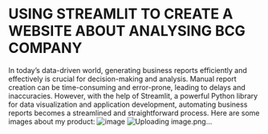 # USING STREAMLIT TO CREATE A WEBSITE ABOUT ANALYSING BCG COMPANY
In today’s data-driven world, generating business reports efficiently and effectively is crucial for decision-making and analysis. Manual report creation can be time-consuming and error-prone, leading to delays and inaccuracies. However, with the help of Streamlit, a powerful Python library for data visualization and application development, automating business reports becomes a streamlined and straightforward process.
Here are some images about my product:
![image](https://github.com/quynhquin583/K214142082.github.io/assets/94742372/ca2e0025-bdb1-44c6-a152-e253ad861a8d)
![Uploading image.png…]()
